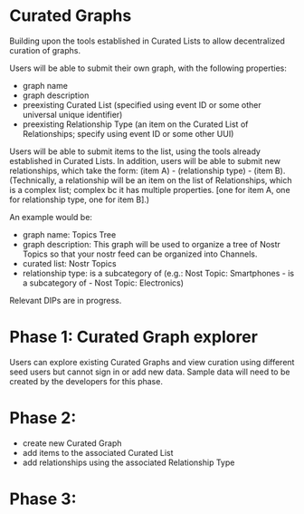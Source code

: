 Curated Graphs
=====

Building upon the tools established in Curated Lists to allow decentralized curation of graphs. 

Users will be able to submit their own graph, with the following properties:
- graph name
- graph description
- preexisting Curated List (specified using event ID or some other universal unique identifier)
- preexisting Relationship Type (an item on the Curated List of Relationships; specify using event ID or some other UUI)

Users will be able to submit items to the list, using the tools already established in Curated Lists. In addition, users will be able to submit new relationships, which take the form: (item A) - (relationship type) - (item B). (Technically, a relationship will be an item on the list of Relationships, which is a complex list; complex bc it has multiple properties. [one for item A, one for relationship type, one for item B].)

An example would be:
- graph name: Topics Tree
- graph description: This graph will be used to organize a tree of Nostr Topics so that your nostr feed can be organized into Channels.
- curated list: Nostr Topics
- relationship type: is a subcategory of (e.g.: Nost Topic: Smartphones - is a subcategory of - Nost Topic: Electronics)

Relevant DIPs are in progress.

# Phase 1: Curated Graph explorer

Users can explore existing Curated Graphs and view curation using different seed users but cannot sign in or add new data. Sample data will need to be created by the developers for this phase.

# Phase 2: 

- create new Curated Graph
- add items to the associated Curated List
- add relationships using the associated Relationship Type

# Phase 3: 
